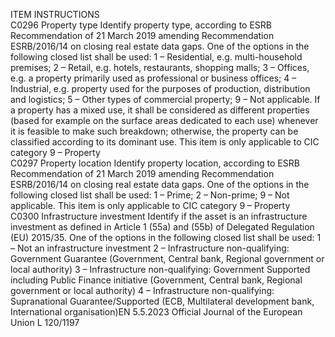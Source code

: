  
ITEM  INSTRUCTIONS  
C0296  Property type  Identify property type, according to ESRB Recommendation of 21 March 2019 
amending Recommendation ESRB/2016/14 on closing real estate data gaps. 
One of the options in the following closed list shall be used: 
1 – Residential, e.g. multi-household premises; 
2 – Retail, e.g. hotels, restaurants, shopping malls; 
3 – Offices, e.g. a property primarily used as professional or business offices; 
4 – Industrial, e.g. property used for the purposes of production, distribution and 
logistics; 
5 – Other types of commercial property; 
9 – Not applicable. 
If a property has a mixed use, it shall be considered as different properties (based for 
example on the surface areas dedicated to each use) whenever it is feasible to make 
such breakdown; otherwise, the property can be classified according to its dominant 
use. 
This item is only applicable to CIC category 9 – Property  
C0297  Property location  Identify property location, according to ESRB Recommendation of 21 March 2019 
amending Recommendation ESRB/2016/14 on closing real estate data gaps. 
One of the options in the following closed list shall be used: 
1 – Prime; 
2 – Non-prime; 
9 – Not applicable. 
This item is only applicable to CIC category 9 – Property  
C0300  Infrastructure investment  Identify if the asset is an infrastructure investment as defined in Article 1 (55a) and 
(55b) of Delegated Regulation (EU) 2015/35. 
One of the options in the following closed list shall be used: 
1 – Not an infrastructure investment 
2 – Infrastructure non-qualifying: Government Guarantee (Government, Central bank, 
Regional government or local authority) 
3 – Infrastructure non-qualifying: Government Supported including Public Finance 
initiative (Government, Central bank, Regional government or local authority) 
4 – Infrastructure non-qualifying: Supranational Guarantee/Supported (ECB, Multilateral 
development bank, International organisation)EN  5.5.2023 Official Journal of the European Union L 120/1197